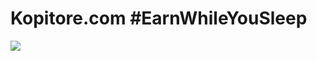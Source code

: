 # Kopitore.com #EarnWhileYouSleep

<a href="https://kopitore.com/"><img src="file.kopitore.com/img/github.jpg"></a>
